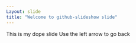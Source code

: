 ```yaml
---
Layout: slide 
title: "Welcome to github-slideshow slide"
---
```

This is my dope slide
Use the left arrow to go back 